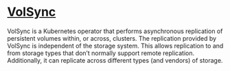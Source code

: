 # [VolSync](https://github.com/backube/volsync)

VolSync is a Kubernetes operator that performs asynchronous replication of persistent volumes within, or across, clusters. The replication provided by VolSync is independent of the storage system. This allows replication to and from storage types that don’t normally support remote replication. Additionally, it can replicate across different types (and vendors) of storage.

